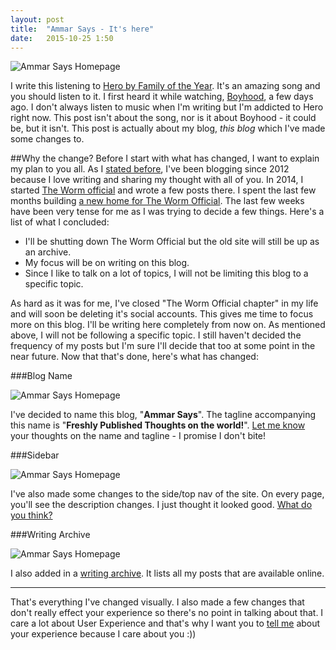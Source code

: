 ```yaml
---
layout: post
title:  "Ammar Says - It's here"
date:   2015-10-25 1:50
---
```


![Ammar Says Homepage](/.../assets/ammar-says.JPG)

I write this listening to [Hero by Family of the Year](http://www.deezer.com/track/76983689?utm_source=deezer&utm_content=track-76983689&utm_term=793525815_1445720257&utm_medium=web). It's an amazing song and you should listen to it. I first heard it while watching, [Boyhood](http://www.imdb.com/title/tt1065073/), a few days ago. I don't always listen to music when I'm writing but I'm addicted to Hero right now.  This post isn't about the song, nor is it about Boyhood - it could be, but it isn't.  This post is actually about my blog, *this blog* which I've made some changes to.

##Why the change?
Before I start with what has changed, I want to explain my plan to you all. As I [stated before](/2015/07/10/so-it-begins/), I've been blogging since 2012 because I love writing and sharing my thought with all of you. In 2014, I started [The Worm official](http://thewormofficial.wordpress.com/) and wrote a few posts there. I spent the last few months building [a new home for The Worm Official](http://thewormofficial.github.io/). The last few weeks have been very tense for me as I was trying to decide a few things. Here's a list of what I concluded:

 - I'll be shutting down The Worm Official but the old site will still be up as an archive.
 - My focus will be on writing on this blog.
 - Since I like to talk on a lot of topics, I will not be limiting this blog to a specific topic.

As hard as it was for me, I've closed  "The Worm Official chapter" in my life and will soon be deleting it's social accounts. This gives me time to focus more on this blog. I'll be writing here completely from now on. As mentioned above, I will not be following a specific topic. I still haven't decided the frequency of my posts but I'm sure I'll decide that too at some point in the near future. Now that that's done, here's what has changed:

###Blog Name

![Ammar Says Homepage](/.../assets/blog-name.JPG)

I've decided to name this blog, "**Ammar Says**". The tagline accompanying this name is "**Freshly Published Thoughts on the world!**". [Let me know](https://twitter.com/AmmarAliShahK) your thoughts on the name and tagline - I promise I don't bite!

###Sidebar

![Ammar Says Homepage](/.../assets/sidebar.JPG)

I've also made some changes to the side/top nav of the site. On every page, you'll see the description changes. I just thought it looked good. [What do you think?](https://twitter.com/AmmarAliShahK)

###Writing Archive

![Ammar Says Homepage](/.../assets/archive.JPG)

I also added in a [writing archive](/writing/). It lists all my posts that are available online.

----------

That's everything I've changed visually. I also made a few changes that don't really effect your experience so there's no point in talking about that. I care a lot about User Experience and that's why I want you to [tell me](https://twitter.com/AmmarAliShahK) about your experience because I care about you :))
